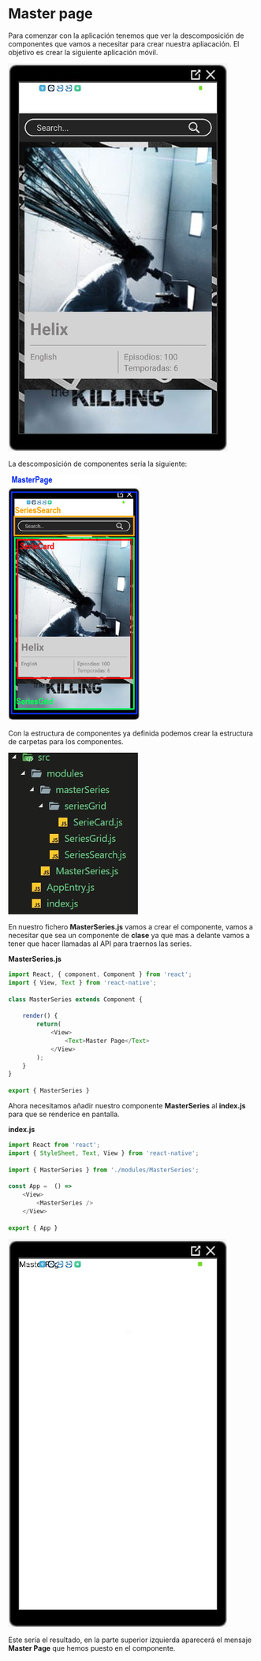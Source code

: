 # Master page

Para comenzar con la aplicación tenemos que ver la descomposición de componentes que vamos a necesitar para crear nuestra apliacación. El objetivo es crear la siguiente aplicación móvil.

![Objetivo de la aplicación](../images/3.master-page/target.JPG)

La descomposición de componentes seria la siguiente:

![Objetivo de la aplicación](../images/3.master-page/splitInComponents.png)


Con la estructura de componentes ya definida podemos crear la estructura de carpetas para los componentes.

![Objetivo de la aplicación](../images/3.master-page/folderStructure.JPG)

En nuestro fichero **MasterSeries.js** vamos a crear el componente, vamos a necesitar que sea un componente de **clase** ya que mas a delante vamos a tener que hacer llamadas al API para traernos las series.

**MasterSeries.js**
```javascript
import React, { component, Component } from 'react';
import { View, Text } from 'react-native';

class MasterSeries extends Component {

    render() {
        return(
            <View>
                <Text>Master Page</Text>
            </View>
        );
    }
}

export { MasterSeries }
```

Ahora necesitamos añadir nuestro componente **MasterSeries** al **index.js** para que se renderice en pantalla.

**index.js**

```javascript
import React from 'react';
import { StyleSheet, Text, View } from 'react-native';

import { MasterSeries } from './modules/MasterSeries';

const App =  () => 
    <View>
        <MasterSeries />
    </View>

export { App }
```

![Objetivo de la aplicación](../images/3.master-page/masterSeriesExample.JPG)

Este sería el resultado, en la parte superior izquierda aparecerá el mensaje **Master Page** que hemos puesto en el componente.

